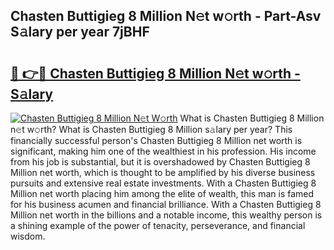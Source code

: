 ## Chasten Buttigieg 8 Million N𝚎t w𝚘rth - Part-Asv S𝚊lary per year 7jBHF

# <h2><a href="http://gc00sx.nevu.top/?p=Chasten+Buttigieg+8+Million">🔗 👉🔴 Chasten Buttigieg 8 Million N𝚎t w𝚘rth - S𝚊lary</a></h2>

[![Chasten Buttigieg 8 Million N𝚎t W𝚘rth](https://i.imgur.com/Oavwk0R.jpeg)](http://gc00sx.nevu.top/?p=Chasten+Buttigieg+8+Million)
What is Chasten Buttigieg 8 Million n𝚎t w𝚘rth? What is Chasten Buttigieg 8 Million s𝚊lary per year?
This financially successful person's Chasten Buttigieg 8 Million net worth is significant, making him one of the wealthiest in his profession. His income from his job is substantial, but it is overshadowed by Chasten Buttigieg 8 Million net worth, which is thought to be amplified by his diverse business pursuits and extensive real estate investments. With a Chasten Buttigieg 8 Million net worth placing him among the elite of wealth, this man is famed for his business acumen and financial brilliance. With a Chasten Buttigieg 8 Million net worth in the billions and a notable income, this wealthy person is a shining example of the power of tenacity, perseverance, and financial wisdom.
